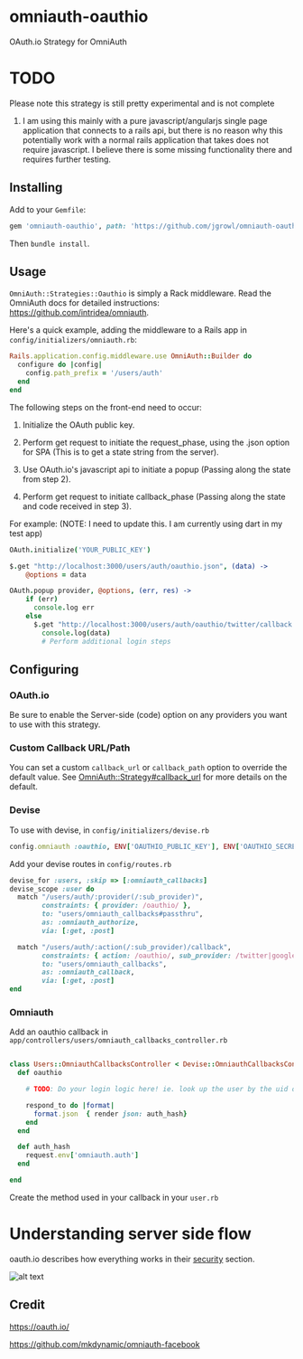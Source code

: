 omniauth-oauthio
=================

OAuth.io Strategy for OmniAuth

# TODO

Please note this strategy is still pretty experimental and is not complete

1. I am using this mainly with a pure javascript/angularjs single page application that connects to a rails api, but
there is no reason why this potentially work with a normal rails application that takes does not require javascript.
I believe there is some missing functionality there and requires further testing.

## Installing

Add to your `Gemfile`:

```ruby
gem 'omniauth-oauthio', path: 'https://github.com/jgrowl/omniauth-oauthio.git'
```

Then `bundle install`.

## Usage

`OmniAuth::Strategies::Oauthio` is simply a Rack middleware. Read the OmniAuth docs for detailed instructions: https://github.com/intridea/omniauth.

Here's a quick example, adding the middleware to a Rails app in `config/initializers/omniauth.rb`:

```ruby
Rails.application.config.middleware.use OmniAuth::Builder do
  configure do |config|
    config.path_prefix = '/users/auth'
  end
end
```

The following steps on the front-end need to occur:

1. Initialize the OAuth public key.

2. Perform get request to initiate the request_phase, using the .json option for SPA (This is to get a state string from the server).

3. Use OAuth.io's javascript api to initiate a popup (Passing along the state from step 2).

4. Perform get request to initiate callback_phase (Passing along the state and code received in step 3).

For example:  (NOTE: I need to update this. I am currently using dart in my test app)

```coffeescript
OAuth.initialize('YOUR_PUBLIC_KEY')

$.get "http://localhost:3000/users/auth/oauthio.json", (data) ->
    @options = data

OAuth.popup provider, @options, (err, res) ->
    if (err)
      console.log err
    else
      $.get "http://localhost:3000/users/auth/oauthio/twitter/callback.json?state=@options.state&code=@options.code", (data) ->
        console.log(data)
        # Perform additional login steps
```

## Configuring

### OAuth.io

Be sure to enable the Server-side (code) option on any providers you want to use with this strategy.

### Custom Callback URL/Path

You can set a custom `callback_url` or `callback_path` option to override the default value. See [OmniAuth::Strategy#callback_url](https://github.com/intridea/omniauth/blob/master/lib/omniauth/strategy.rb#L411) for more details on the default.

### Devise
To use with devise, in `config/initializers/devise.rb`

```ruby
config.omniauth :oauthio, ENV['OAUTHIO_PUBLIC_KEY'], ENV['OAUTHIO_SECRET_KEY']
```

Add your devise routes in `config/routes.rb`

```ruby
devise_for :users, :skip => [:omniauth_callbacks]
devise_scope :user do
  match "/users/auth/:provider(/:sub_provider)",
        constraints: { provider: /oauthio/ },
        to: "users/omniauth_callbacks#passthru",
        as: :omniauth_authorize,
        via: [:get, :post]

  match "/users/auth/:action(/:sub_provider)/callback",
        constraints: { action: /oauthio/, sub_provider: /twitter|google/ },
        to: "users/omniauth_callbacks",
        as: :omniauth_callback,
        via: [:get, :post]
end
```

### Omniauth

Add an oauthio callback in `app/controllers/users/omniauth_callbacks_controller.rb`

```ruby

class Users::OmniauthCallbacksController < Devise::OmniauthCallbacksController
  def oauthio

    # TODO: Do your login logic here! ie. look up the user by the uid or create one if it does not already exist!

    respond_to do |format|
      format.json  { render json: auth_hash}
    end
  end

  def auth_hash
    request.env['omniauth.auth']
  end

end
```

Create the method used in your callback in your `user.rb`

# Understanding server side flow

oauth.io describes how everything works in their [security](https://oauth.io/docs/security) section.

![alt text](https://oauth.io/img/server-side-flow.png "Server side flow")


## Credit

https://oauth.io/

https://github.com/mkdynamic/omniauth-facebook
